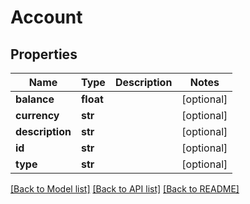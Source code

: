 # Account

## Properties
Name | Type | Description | Notes
------------ | ------------- | ------------- | -------------
**balance** | **float** |  | [optional] 
**currency** | **str** |  | [optional] 
**description** | **str** |  | [optional] 
**id** | **str** |  | [optional] 
**type** | **str** |  | [optional] 

[[Back to Model list]](../README.md#documentation-for-models) [[Back to API list]](../README.md#documentation-for-api-endpoints) [[Back to README]](../README.md)


